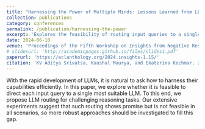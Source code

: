 ```yaml
---
title: "Harnessing the Power of Multiple Minds: Lessons Learned from LLM Routing"
collection: publications
category: conferences
permalink: /publication/harnessing-the-power
excerpt: 'Explores the feasibility of routing input queries to a single most suitable LLM for reasoning tasks, highlighting its potential and limitations for efficient capability utilization.'
date: 2024-06-10
venue: 'Proceedings of the Fifth Workshop on Insights from Negative Results in NLP -- NAACL 2024'
# slidesurl: 'http://academicpages.github.io/files/slides1.pdf'
paperurl: 'https://aclanthology.org/2024.insights-1.15/'
citation: 'KV Aditya Srivatsa, Kaushal Maurya, and Ekaterina Kochmar. 2024. Harnessing the Power of Multiple Minds: Lessons Learned from LLM Routing. In Proceedings of the Fifth Workshop on Insights from Negative Results in NLP, pages 124–134, Mexico City, Mexico. Association for Computational Linguistics.'
---
```


With the rapid development of LLMs, it is natural to ask how to harness their capabilities efficiently. In this paper, we explore whether it is feasible to direct each input query to a single most suitable LLM. To this end, we propose LLM routing for challenging reasoning tasks. Our extensive experiments suggest that such routing shows promise but is not feasible in all scenarios, so more robust approaches should be investigated to fill this gap.

